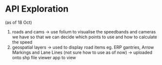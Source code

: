 # API Exploration
(as of 18 Oct)
1. roads and cams
    -> use folium to visualise the speedbands and cameras we have so that we can decide which points to use and how to calculate the speed
2. geospatial layers 
    -> used to display road items eg. ERP gantries, Arrow Markings and Lane Lines (not sure how to use as of now)
    -> uploaded onto shp file viewer app to view
